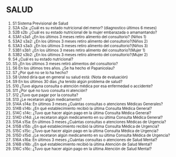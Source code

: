 ## SALUD
<font size="0.5">

1. S1 Sistema Previsional de Salud
2. S2A s2a: ¿Cuál es su estado nutricional del menor? (diagnostico últimos 6 meses)
3. S2B s2b: ¿Cuál es su estado nutricional de la mujer embarazada o amamantando?
4. S3A1 s3a1: ¿En los últimos 3 meses retiro alimento del consultorio? (Niños 1)
5. S3A2 s3a2: ¿En los últimos 3 meses retiro alimento del consultorio?(Niños 2)
6. S3A3 s3a3: ¿En los últimos 3 meses retiro alimento del consultorio?(Niños 3)
7. S3B1 s3b1: ¿En los últimos 3 meses retiro alimento del consultorio?(Mujer 1)
8. S3B2 s3b2: ¿En los últimos 3 meses retiro alimento del consultorio?(Mujer 2)
9. S4 ¿Cuál es su estado nutricional?
0. S5 ¿En los últimos 3 meses retiró alimentos del consultorio?
11. S6 En los últimos tres años. ¿Se ha hecho el Papanicolau?
12. S7 ¿Por qué no se lo ha hecho?
13. S8 Usted diría que en general su salud está: (Nota de evaluación)
14. S9 En los últimos 30 días ¿ha tenido algún problema de salud?
15. S10 ¿Tuvo alguna consulta o atención médica por esa enfermedad o accidente?
16. S11 ¿Por qué no tuvo consulta ni atención?
17. S12 ¿Tuvo que pagar por la consulta?
18. S13 ¿Le recetaron algún medicamento?
19. S14A s14a: En últimos 3 meses ¿Cuántas consultas o atenciones Médicas Generales?
20. S14B s14b: ¿En qué establecimiento recibió la última Consulta Médica General?
21. S14C s14c: ¿Tuvo que hacer algún pago en la última Consulta Médica General?
22. S14D s14d: ¿Le recetaron algún medicamento en su última Consulta Médica General?
23. S15A s15a: En últimos 3 meses ¿Cuántas consultas o atenciones Médicas de Urgencia?
24. S15B s15b: ¿En qué establecimiento recibió la última Consulta Médica de Urgencia?
25. S15C s15c: ¿Tuvo que hacer algún pago en la última Consulta Médica de Urgencia?
26. S15D s15d: ¿Le recetaron algún medicamento en su última Consulta Médica de Urgencia?
27. S16A s16a: En últimos 3 meses ¿Cuántas consultas o atenciones de Salud Mental?
28. S16B s16b: ¿En qué establecimiento recibió la última Atención de Salud Mental?
29. S16C s16c: ¿Tuvo que hacer algún pago en la última Atención de Salud Mental?
</font>
